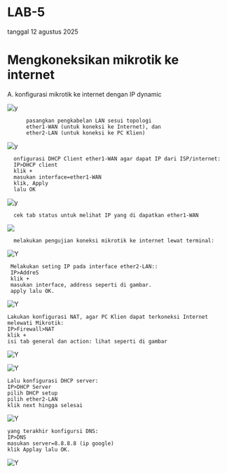 # LAB-5
tanggal 12 agustus 2025 
# Mengkoneksikan mikrotik ke internet  
A. konfigurasi mikrotik ke internet dengan IP dynamic
  
![y](TOPOLOGIdym.PNG)

          pasangkan pengkabelan LAN sesui topologi 
          ether1-WAN (untuk koneksi ke Internet), dan
          ether2-LAN (untuk koneksi ke PC Klien)

![y](LAB.PNG)

      onfigurasi DHCP Client ether1-WAN agar dapat IP dari ISP/internet:
      IP>DHCP client
      klik +
      masukan interface=ether1-WAN  
      klik, Apply   
      lalu OK  

![y](LAB1.PNG)

      cek tab status untuk melihat IP yang di dapatkan ether1-WAN  

![](LAB2.PNG)

      melakukan pengujian koneksi mikrotik ke internet lewat terminal:  

![Y](LAB3.PNG)

     Melakukan seting IP pada interface ether2-LAN::  
     IP>AddreS  
     klik +   
     masukan interface, address seperti di gambar.  
     apply lalu OK. 
     
![Y](LAB4.PNG) 

    Lakukan konfigurasi NAT, agar PC Klien dapat terkoneksi Internet melewati Mikrotik:  
    IP>Firewall>NAT  
    klik +  
    isi tab general dan action: lihat seperti di gambar  

![Y](LAB5.PNG)

![Y](LAB5.1.PNG)


    Lalu konfigurasi DHCP server:  
    IP>DHCP Server  
    pilih DHCP setup   
    pilih ether2-LAN   
    klik next hingga selesai  

![Y](LAB7.PNG)

    yang terakhir konfigursi DNS:  
    IP>DNS   
    masukan server=8.8.8.8 (ip google)  
    klik Applay lalu OK.

![Y](labdns.PNG)



